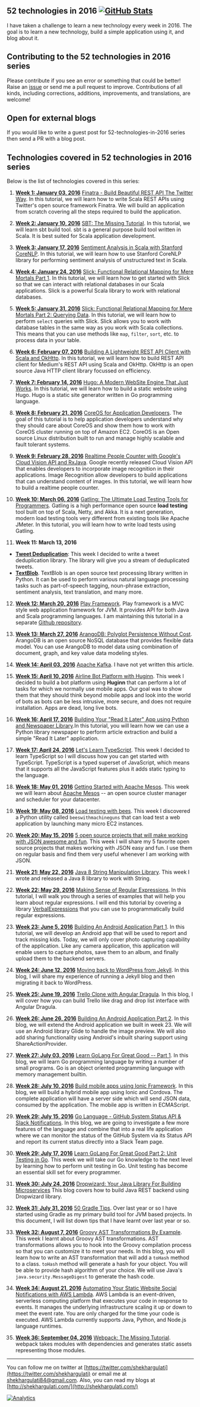52 technologies in 2016 [![GitHub Stats](https://img.shields.io/badge/github-stats-brightgreen.svg)](http://githubstats.com/shekhargulati/52-technologies-in-2016)
--------

I have taken a challenge to learn a new technology every week in 2016. The goal is to learn a new technology, build a simple application using it, and blog about it.

## Contributing to the 52 technologies in 2016 series

Please contribute if you see an error or something that could be better! Raise an [issue](https://github.com/shekhargulati/52-technologies-in-2016/issues) or send me a pull request to improve. Contributions of all kinds, including corrections, additions, improvements, and translations, are welcome!

## Open for external blogs

If you would like to write a guest post for 52-technologies-in-2016 series then send a PR with a blog post.

## Technologies covered in 52 technologies in 2016 series

Below is the list of technologies covered in this series:

1. **[Week 1: January 03, 2016](./01-finatra)** [Finatra - Build Beautiful REST API The Twitter Way](./01-finatra/README.md). In this tutorial, we will learn how to write Scala REST APIs using Twitter's open source framework Finatra. We will build an application from scratch covering all the steps required to build the application.

2. **[Week 2: January 10, 2016](./02-sbt)** [SBT: The Missing Tutorial](./02-sbt/README.md). In this tutorial, we will learn sbt build tool. sbt is a general purpose build tool written in Scala. It is best suited for Scala application development.

3. **[Week 3: January 17, 2016](./03-stanford-corenlp)** [Sentiment Analysis in Scala with Stanford CoreNLP](./03-stanford-corenlp/README.md). In this tutorial, we will learn how to use Stanford CoreNLP library for performing sentiment analysis of unstructured text in Scala.

4. **[Week 4: January 24, 2016](./04-slick)** [Slick: Functional Relational Mapping for Mere Mortals Part 1](./04-slick/README.md). In this tutorial, we will learn how to get started with Slick so that we can interact with relational databases in our Scala applications. Slick is a powerful Scala library to work with relational databases.

5. **[Week 5: January 31, 2016](./05-slick)** [Slick: Functional Relational Mapping for Mere Mortals Part 2: Querying Data](./05-slick/README.md). In this tutorial, we will learn how to perform `select` queries with Slick. Slick allows you to work with database tables in the same way as you work with Scala collections. This means that you can use methods like `map`, `filter`, `sort`, etc. to process data in your table.

6. **[Week 6: February 07, 2016](./06-okhttp)** [Building A Lightweight REST API Client with Scala and OkHttp](./06-okhttp/README.md). In this tutorial, we will learn how to build REST API client for Medium's REST API using Scala and OkHttp. OkHttp is an open source Java HTTP client library focussed on efficiency.

7. **[Week 7: February 14, 2016](./07-hugo)** [Hugo: A Modern WebSite Engine That Just Works](./07-hugo/README.md). In this tutorial, we will learn how to build a static website using Hugo. Hugo is a static site generator written in Go programming language.

8. **[Week 8: February 21, 2016](./08-coreos)** [CoreOS for Application Developers](./08-coreos/README.md). The goal of this tutorial is to help application developers understand why they should care about CoreOS and show them how to work with CoreOS cluster running on top of Amazon EC2. CoreOS is an Open source Linux distribution built to run and manage highly scalable and fault tolerant systems.

9. **[Week 9: February 28, 2016](./09-cloudvision)** [Realtime People Counter with Google's Cloud Vision API and RxJava](./09-cloudvision/README.md). Google recently released Cloud Vision API that enables developers to incorporate image recognition in their applications. Image Recognition allow developers to build applications that can understand content of images.  In this tutorial, we will learn how to build a realtime people counter.

10. **[Week 10: March 06, 2016](./10-gatling)** [Gatling: The Ultimate Load Testing Tools for Programmers](./10-gatling/README.md). Gatling is a high performance open source **load testing** tool built on top of Scala, Netty, and Akka. It is a next generation, modern load testing tools very different from existing tools like Apache JMeter. In this tutorial, you will learn how to write load tests using Gatling.

11. **Week 11: March 13, 2016**
  * **[Tweet Deduplication](./11-tweet-deduplication/README.md)**: This week I decided to write a tweet deduplication library. The library will give you a stream of deduplicated tweets.
  * **[TextBlob](./11-textblob/README.md)**. TextBlob is an open source text processing library written in Python. It can be used to perform various natural language processing tasks such as part-of-speech tagging, noun-phrase extraction, sentiment analysis, text translation, and many more.

12. **[Week 12: March 20, 2016](https://github.com/shekhargulati/play-the-missing-tutorial)** [Play Framework](https://github.com/shekhargulati/play-the-missing-tutorial). Play framework is a MVC style web application framework for JVM. It provides API for both Java and Scala programming languages. I am maintaining this tutorial in a separate [Github repository](https://github.com/shekhargulati/play-the-missing-tutorial).

13. **[Week 13: March 27, 2016](./13-arangodb)** [ArangoDB: Polyglot Persistence Without Cost](./13-arangodb/README.md). ArangoDB is an open source NoSQL database that provides flexible data model. You can use ArangoDB to model data using combination of document, graph, and key value data modeling styles.

14. **[Week 14: April 03, 2016](./14-kafka)** [Apache Kafka](./14-kafka/README.md). I have not yet written this article.

15. **[Week 15: April 10, 2016](./15-huginn)** [Airline Bot Platform with Huginn](./15-huginn/README.md). This week I decided to build a bot platform using **Huginn** that can perform a lot of tasks for which we normally use mobile apps. Our goal was to show them that they should think beyond mobile apps and look into the world of bots as bots can be less intrusive, more secure, and does not require installation. Apps are dead, long live bots.

16. **[Week 16: April 17, 2016](./16-newspaper)** [Building Your "Read It Later" App using Python and Newspaper Library](./16-newspaper/README.md).In this tutorial, you will learn how we can use a Python library newspaper to perform article extraction and build a simple "Read It Later" application.

17. **[Week 17: April 24, 2016](./17-typescript)** [Let's Learn TypeScript](./17-typescript/README.md). This week I decided to learn TypeScript so I will discuss how you can get started with TypeScript. TypeScript is a typed superset of JavaScript, which means that it supports all the JavaScript features plus it adds static typing to the language.

18. **[Week 18: May 01, 2016](./18-mesos)** [Getting Started with Apache Mesos](./18-mesos/README.md). This week we will learn about [Apache Mesos](http://mesos.apache.org/) -- an open source cluster manager and scheduler for your datacenter.

19. **[Week 19: May 08, 2016](./19-bees)** [Load testing with bees](./19-bees/README.md). This week I discovered a Python utility called `beeswithmachineguns` that can load test a web application by launching many micro EC2 instances.

20. **[Week 20: May 15, 2016](./20-json)** [5 open source projects that will make working with JSON awesome and fun](./20-json/README.md). This week I will share my 5 favorite open source projects that makes working with JSON easy and fun. I use them on regular basis and find them very useful whenever I am working with JSON.

21. **[Week 21: May 22, 2016](./21-strman)** [Java 8 String Manipulation Library](./21-strman/README.md). This week I wrote and released a Java 8 library to work with String.

22. **[Week 22: May 29, 2016](./22-regex)** [Making Sense of Regular Expressions](./22-regex/README.md). In this tutorial, I will walk you through a series of examples that will help you learn about regular expressions. I will end this tutorial by covering a library [VerbalExpressions](https://github.com/VerbalExpressions) that you can use to programmatically build regular expressions.

23. **[Week 23: June 5, 2016](./23-android-part1)** [Building An Android Application Part 1](./23-android-part1/README.md). In this tutorial, we will develop an Android app that will be used to report and track missing kids. Today, we will only cover photo capturing capability of the application. Like any camera application, this application will enable users to capture photos, save them to an album, and finally upload them to the backend servers.

24. **[Week 24: June 12, 2016](./24-jekyll-to-wordpress)** [Moving back to WordPress from Jekyll](./24-jekyll-to-wordpress/README.md). In this blog, I will share my experience of running a Jekyll blog and then migrating it back to WordPress.

25. **[Week 25: June 19, 2016](./25-angular-dragula)** [Trello Clone with Angular Dragula](./25-angular-dragula/README.md). In this blog, I will cover how you can build Trello like drag and drop list interface with Angular Dragula.

26. **[Week 26: June 26, 2016](./26-android-part2)** [Building An Android Application Part 2](./26-android-part2/README.md). In this blog, we will extend the Android application we built in week 23.  We will use an Android library Glide to handle the image preview. We will also add sharing functionality using Android's inbuilt sharing support using ShareActionProvider.

27. **[Week 27: July 03, 2016](./27-learn-golang-for-great-good)** [Learn GoLang For Great Good -- Part 1](./27-learn-golang-for-great-good/README.md). In this blog, we will learn Go programming language by writing a number of small programs. Go is an object oriented programming language with memory management builtin.

28. **[Week 28: July 10, 2016](./28-ionic)** [Build mobile apps using Ionic Framework](./28-ionic/README.md). In this blog, we will build a hybrid mobile app using Ionic and Cordova. The complete application will have a server side which will send JSON data, consumed by the application. The mobile app is written in ECMAScript.

29. **[Week 29: July 15, 2016](./29-golang-github-slacknotification)** [Go Language - GitHub System Status API & Slack Notifications](./29-golang-github-slacknotification/README.md). In this blog, we are going to investigate a few more features of the language and combine that into a real life application where we can monitor the status of the GitHub System via its Status API and report its current status directly into a Slack Team page.

30. **[Week 29: July 17, 2016](./29-go-unit-testing)** [Learn GoLang For Great Good Part 2: Unit Testing in Go](./29-go-unit-testing/README.md). This week we will take our Go knowledge to the next level by learning how to perform unit testing in Go. Unit testing has become an essential skill set for every programmer.

31. **[Week 30: July 24, 2016](./30-dropwizard)** [Dropwizard: Your Java Library For Building Microservices](./30-dropwizard/README.md) This blog covers how to build Java REST backend using Dropwizard library.

32. **[Week 31: July 31, 2016](./31-gradle-tips)** [50 Gradle Tips](./31-gradle-tips/README.md). Over last year or so I have started using Gradle as my primary build tool for JVM based projects. In this document, I will list down tips that I have learnt over last year or so.

33. **[Week 32: August 7, 2016](./32-groovy-ast-transformations)** [Groovy AST Transformations By Example](./32-groovy-ast-transformations/README.md). This week I learnt about Groovy AST transformations. AST transformations allows you to hook into the Groovy compilation process so that you can customize it to meet your needs. In this blog, you will learn how to write an AST transformation that will add a `toHash` method to a class. `toHash` method will generate a hash for your object. You will be able to provide hash algorithm of your choice. We will use Java's `java.security.MessageDigest` to generate the hash code.

34. **[Week 34: August 21, 2016](./34-aws-lambda)** [Automating Your Static Website Social Notifications with AWS Lambda](./34-aws-lambda/README.md). AWS Lambda is an event-driven, serverless computing platform that executes your code in response to events. It manages the underlying infrastructure scaling it up or down to meet the event rate. You are only charged for the time your code is executed. AWS Lambda currently supports Java, Python, and Node.js language runtimes.

35. **[Week 36: September 04, 2016](./36-webpack)** [Webpack: The Missing Tutorial](./36-webpack/README.md). webpack takes modules with dependencies and generates static assets representing those modules.

-----------
You can follow me on twitter at [https://twitter.com/shekhargulati](https://twitter.com/shekhargulati) or email me at <shekhargulati84@gmail.com>. Also, you can read my blogs at [http://shekhargulati.com/](http://shekhargulati.com/)

[![Analytics](https://ga-beacon.appspot.com/UA-59411913-2/shekhargulati/52-technologies-in-2016)](https://github.com/igrigorik/ga-beacon)
